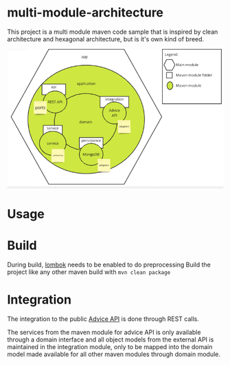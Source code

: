 # multi-module-architecture
This project is a multi module maven code sample that is inspired by clean architecture and hexagonal architecture, but is it's own kind of breed.

![hexagonal_like_architecture.png](doc/hexagonal_like_architecture.png)

# Usage

# Build
During build, [lombok][20] needs to be enabled to do preprocessing
Build the project like any other maven build with `mvn clean package`


# Integration
The integration to the public [Advice API][50] is done through REST calls.

The services from the maven module for advice API is only available through a domain interface and all object models from the external API
is maintained in the integration module, only to be mapped into the domain model made available for all other maven modules through domain module.


[20]: https://projectlombok.org/
[50]:https://api.adviceslip.com/#top
